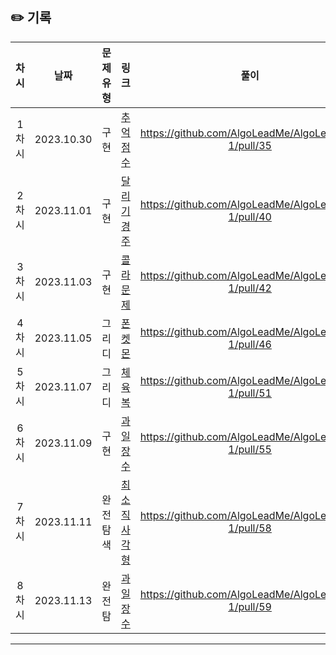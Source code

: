 ## ✏️ 기록   

| 차시 |    날짜    | 문제유형 | 링크 | 풀이 |
|:----:|:---------:|:----:|:-----:|:----:|
| 1차시 | 2023.10.30 |  구현  | [추억 점수](https://school.programmers.co.kr/learn/courses/30/lessons/176963)|https://github.com/AlgoLeadMe/AlgoLeadMe-1/pull/35|
| 2차시 | 2023.11.01 |  구현  | [달리기 경주](https://school.programmers.co.kr/learn/courses/30/lessons/178871)|https://github.com/AlgoLeadMe/AlgoLeadMe-1/pull/40|
| 3차시 | 2023.11.03 |  구현  | [콜라 문제](https://school.programmers.co.kr/learn/courses/30/lessons/132267)|https://github.com/AlgoLeadMe/AlgoLeadMe-1/pull/42|
| 4차시 | 2023.11.05 |  그리디  | [폰켓몬](https://school.programmers.co.kr/learn/courses/30/lessons/1845)|https://github.com/AlgoLeadMe/AlgoLeadMe-1/pull/46|
| 5차시 | 2023.11.07 |  그리디  | [체육복](https://school.programmers.co.kr/learn/courses/30/lessons/42862)|https://github.com/AlgoLeadMe/AlgoLeadMe-1/pull/51|
| 6차시 | 2023.11.09 |  구현  | [과일 장수](https://school.programmers.co.kr/learn/courses/30/lessons/135808)|https://github.com/AlgoLeadMe/AlgoLeadMe-1/pull/55|
| 7차시 | 2023.11.11 |  완전 탐색  | [최소 직사각형](https://school.programmers.co.kr/learn/courses/30/lessons/135808)|https://github.com/AlgoLeadMe/AlgoLeadMe-1/pull/58|
| 8차시 | 2023.11.13 |  완전 탐  | [과일 장수](https://school.programmers.co.kr/learn/courses/30/lessons/42840)|https://github.com/AlgoLeadMe/AlgoLeadMe-1/pull/59|
---

